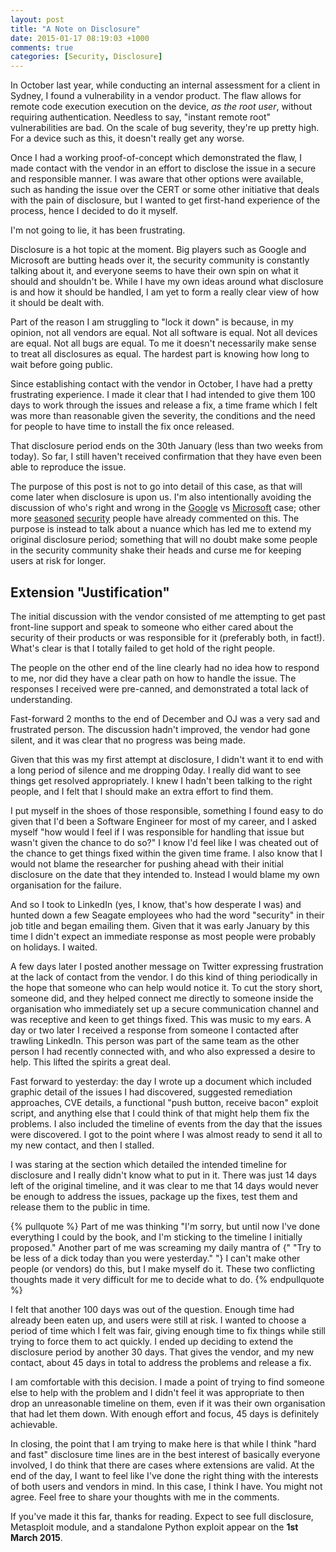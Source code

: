 ```yaml
---
layout: post
title: "A Note on Disclosure"
date: 2015-01-17 08:19:03 +1000
comments: true
categories: [Security, Disclosure]
---
```


In October last year, while conducting an internal assessment for a client in Sydney, I found a vulnerability in a vendor product. The flaw allows for remote code execution execution on the device, _as the root user_, without requiring authentication. Needless to say, "instant remote root" vulnerabilities are bad. On the scale of bug severity, they're up pretty high. For a device such as this, it doesn't really get any worse.

Once I had a working proof-of-concept which demonstrated the flaw, I made contact with the vendor in an effort to disclose the issue in a secure and responsible manner. I was aware that other options were available, such as handing the issue over the CERT or some other initiative that deals with the pain of disclosure, but I wanted to get first-hand experience of the process, hence I decided to do it myself.

I'm not going to lie, it has been frustrating.
<!--more-->

Disclosure is a hot topic at the moment. Big players such as Google and Microsoft are butting heads over it, the security community is constantly talking about it, and everyone seems to have their own spin on what it should and shouldn't be. While I have my own ideas around what disclosure is and how it should be handled, I am yet to form a really clear view of how it should be dealt with.

Part of the reason I am struggling to "lock it down" is because, in my opinion, not all vendors are equal. Not all software is equal. Not all devices are equal. Not all bugs are equal. To me it doesn't necessarily make sense to treat all disclosures as equal. The hardest part is knowing how long to wait before going public.

Since establishing contact with the vendor in October, I have had a pretty frustrating experience. I made it clear that I had intended to give them 100 days to work through the issues and release a fix, a time frame which I felt was more than reasonable given the severity, the conditions and the need for people to have time to install the fix once released.

That disclosure period ends on the 30th January (less than two weeks from today). So far, I still haven't received confirmation that they have even been able to reproduce the issue.

The purpose of this post is not to go into detail of this case, as that will come later when disclosure is upon us. I'm also intentionally avoiding the discussion of who's right and wrong in the [Google][] vs [Microsoft][] case; other more [seasoned][errata] [security][spacerogue] people have already commented on this. The purpose is instead to talk about a nuance which has led me to extend my original disclosure period; something that will no doubt make some people in the security community shake their heads and curse me for keeping users at risk for longer.

## Extension "Justification"

The initial discussion with the vendor consisted of me attempting to get past front-line support and speak to someone who either cared about the security of their products or was responsible for it (preferably both, in fact!). What's clear is that I totally failed to get hold of the right people.

The people on the other end of the line clearly had no idea how to respond to me, nor did they have a clear path on how to handle the issue. The responses I received were pre-canned, and demonstrated a total lack of understanding.

Fast-forward 2 months to the end of December and OJ was a very sad and frustrated person. The discussion hadn't improved, the vendor had gone silent, and it was clear that no progress was being made.

Given that this was my first attempt at disclosure, I didn't want it to end with a long period of silence and me dropping 0day. I really did want to see things get resolved appropriately. I knew I hadn't been talking to the right people, and I felt that I should make an extra effort to find them.

I put myself in the shoes of those responsible, something I found easy to do given that I'd been a Software Engineer for most of my career, and I asked myself "how would I feel if I was responsible for handling that issue but wasn't given the chance to do so?" I know I'd feel like I was cheated out of the chance to get things fixed within the given time frame. I also know that I would not blame the researcher for pushing ahead with their initial disclosure on the date that they intended to. Instead I would blame my own organisation for the failure.

And so I took to LinkedIn (yes, I know, that's how desperate I was) and hunted down a few Seagate employees who had the word "security" in their job title and began emailing them. Given that it was early January by this time I didn't expect an immediate response as most people were probably on holidays. I waited.

A few days later I posted another message on Twitter expressing frustration at the lack of contact from the vendor. I do this kind of thing periodically in the hope that someone who can help would notice it. To cut the story short, someone did, and they helped connect me directly to someone inside the organisation who immediately set up a secure communication channel and was receptive and keen to get things fixed. This was music to my ears. A day or two later I received a response from someone I contacted after trawling LinkedIn. This person was part of the same team as the other person I had recently connected with, and who also expressed a desire to help. This lifted the spirits a great deal.

Fast forward to yesterday: the day I wrote up a document which included graphic detail of the issues I had discovered, suggested remediation approaches, CVE details, a functional "push button, receive bacon" exploit script, and anything else that I could think of that might help them fix the problems. I also included the timeline of events from the day that the issues were discovered. I got to the point where I was almost ready to send it all to my new contact, and then I stalled.

I was staring at the section which detailed the intended timeline for disclosure and I really didn't know what to put in it. There was just 14 days left of the original timeline, and it was clear to me that 14 days would never be enough to address the issues, package up the fixes, test them and release them to the public in time.

{% pullquote %}
Part of me was thinking "I'm sorry, but until now I've done everything I could by the book, and I'm sticking to the timeline I initially proposed." Another part of me was screaming my daily mantra of {" "Try to be less of a dick today than you were yesterday." "} I can't make other people (or vendors) do this, but I make myself do it. These two conflicting thoughts made it very difficult for me to decide what to do.
{% endpullquote %}

I felt that another 100 days was out of the question. Enough time had already been eaten up, and users were still at risk. I wanted to choose a period of time which I felt was fair, giving enough time to fix things while still trying to force them to act quickly. I ended up deciding to extend the disclosure period by another 30 days. That gives the vendor, and my new contact, about 45 days in total to address the problems and release a fix.

I am comfortable with this decision. I made a point of trying to find someone else to help with the problem and I didn't feel it was appropriate to then drop an unreasonable timeline on them, even if it was their own organisation that had let them down. With enough effort and focus, 45 days is definitely achievable.

In closing, the point that I am trying to make here is that while I think "hard and fast" disclosure time lines are in the best interest of basically everyone involved, I do think that there are cases where extensions are valid. At the end of the day, I want to feel like I've done the right thing with the interests of both users and vendors in mind. In this case, I think I have. You might not agree. Feel free to share your thoughts with me in the comments.

If you've made it this far, thanks for reading. Expect to see full disclosure, Metasploit module, and a standalone Python exploit appear on the **1st March 2015**.


  [Google]: https://code.google.com/p/google-security-research/issues/detail?id=123
  [Microsoft]: http://blogs.technet.com/b/msrc/archive/2015/01/11/a-call-for-better-coordinated-vulnerability-disclosure.aspx
  [errata]: http://blog.erratasec.com/2015/01/a-call-for-better-vulnerability-response.html
  [spacerogue]: http://www.spacerogue.net/wordpress/?p=536
